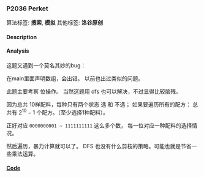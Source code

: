 ### P2036 Perket

算法标签: **搜索**, **模拟**
其他标签: **洛谷原创**


#### Description

#### Analysis

这题又遇到一个莫名其妙的bug：

在main里面声明数组，会出错。 以前也出过类似的问题。

此题主要考察 位操作。 当然这题用 dfs 也可以解决，不过显得比较脑残。

因为总共 10样配料，每种只有两个状态 选 和 不选； 如果要遍历所有的配方： 总共有 $2^{10} - 1$ 个配方。（至少选择1种配料）。

正好对应 `0000000001 ~ 1111111111` 这么多个数， 每一位对应一种配料的选择情况。

然后遍历，暴力计算就可以了。 DFS 也没有什么剪枝的策略。可能也就是节省一些乘法运算。

#### [Code](../cpp/p2036.cpp)
